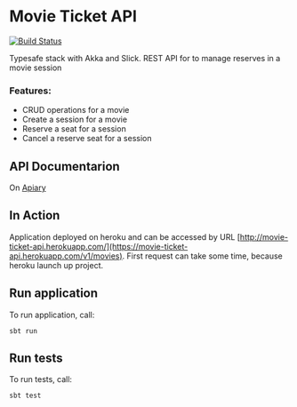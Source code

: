 Movie Ticket API 
=========================


[![Build Status](https://travis-ci.org/orlandojsjr/movie-ticket.svg?branch=travis)](https://travis-ci.org/orlandojsjr/movie-ticket)

Typesafe stack with Akka and Slick.
REST API for to manage reserves in a movie session

### Features:
* CRUD operations for a movie
* Create a session for a movie
* Reserve a seat for a session
* Cancel a reserve seat for a session

## API Documentarion
On [Apiary](http://docs.movieticketapi.apiary.io/#)

## In Action
Application deployed on heroku and can be accessed by URL [http://movie-ticket-api.herokuapp.com/](https://movie-ticket-api.herokuapp.com/v1/movies). First request can take some time, because heroku launch up project.

## Run application
To run application, call:
```
sbt run
```

## Run tests
To run tests, call:
```
sbt test
```
